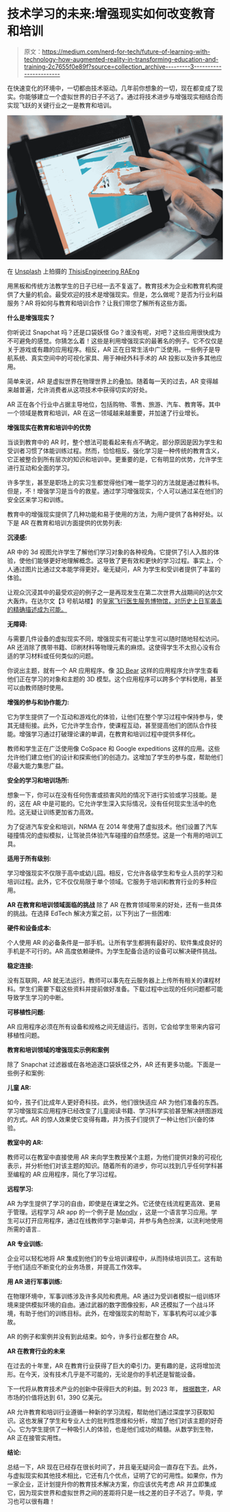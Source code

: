 # 技术学习的未来:增强现实如何改变教育和培训

> 原文：<https://medium.com/nerd-for-tech/future-of-learning-with-technology-how-augmented-reality-in-transforming-education-and-training-2c7655f0e89f?source=collection_archive---------3----------------------->

在快速变化的环境中，一切都由技术驱动。几年前你想象的一切，现在都变成了现实。你能够建立一个虚拟世界的日子不远了。通过将技术进步与增强现实相结合而实现飞跃的关键行业之一是教育和培训。

![](img/4af70ee5d11d944c4fcdbd83377b093f.png)

在 [Unsplash](https://unsplash.com?utm_source=medium&utm_medium=referral) 上拍摄的 [ThisisEngineering RAEng](https://unsplash.com/@thisisengineering?utm_source=medium&utm_medium=referral)

用黑板和传统方法教学生的日子已经一去不复返了。教育技术为企业和教育机构提供了大量的机会。最受欢迎的技术是增强现实。但是，怎么做呢？是否为行业利益服务？AR 将如何与教育和培训合作？让我们带您了解所有这些方面。

**什么是增强现实？**

你听说过 Snapchat 吗？还是口袋妖怪 Go？谁没有呢，对吧？这些应用很快成为不可避免的感觉。你猜怎么着！这些是利用增强现实的最著名的例子。它不仅仅是关于游戏或有趣的应用程序。相反，AR 正在日常生活中广泛使用。一些例子是导航系统、真实空间中的可视化家具、用于神经外科手术的 AR 投影以及许多其他应用。

简单来说，AR 是虚拟世界在物理世界上的叠加。随着每一天的过去，AR 变得越来越普遍，允许消费者从这项技术中获得切实的好处。

AR 正在各个行业中占据主导地位，包括购物、零售、旅游、汽车、教育等。其中一个领域是教育和培训，AR 在这一领域越来越重要，并加速了行业增长。

**增强现实在教育和培训中的优势**

当谈到教育中的 AR 时，整个想法可能看起来有点不确定。部分原因是因为学生和受训者习惯了体能训练过程。然而，恰恰相反。强化学习是一种传统的教育含义，它正被整合到所有层次的知识和培训中。更重要的是，它有明显的优势，允许学生进行互动和全面的学习。

许多学生，甚至是职场上的实习生都觉得他们唯一能学习的方法就是通过教科书。但是，不！增强学习是当今的救星。通过学习增强现实，个人可以通过呆在他们的安全区来学习和训练。

教育中的增强现实提供了几种功能和易于使用的方法，为用户提供了各种好处。以下是 AR 在教育和培训方面提供的优势列表:

**沉浸感:**

AR 中的 3d 视图允许学生了解他们学习对象的各种视角。它提供了引人入胜的体验，使他们能够更好地理解概念。这导致了更有效和更快的学习过程。事实上，个人通过图片比通过文本能学得更好。毫无疑问，AR 为学生和受训者提供了丰富的体验。

让观众沉浸其中的最受欢迎的例子之一是再现发生在第二次世界大战期间的达尔文大轰炸。在达尔文【3 号航站楼】的[皇家飞行医生服务博物馆，对历史上日军袭击的精确描述成为可能。](https://www.rfdsdarwin.com.au/)

**无障碍:**

与需要几件设备的虚拟现实不同，增强现实有可能让学生可以随时随地轻松访问。AR 还消除了携带书籍、印刷材料等物理元素的麻烦。这使得学生不太担心没有合适的学习材料或任何类似的问题。

你说出主题，就有一个 AR 应用程序。像 [3D Bear](https://www.3dbear.io/) 这样的应用程序允许学生查看他们正在学习的对象和主题的 3D 模型。这个应用程序可以跨多个学科使用，甚至可以由教师随时使用。

**增强的参与和协作能力:**

它为学生提供了一个互动和游戏化的体验，让他们在整个学习过程中保持参与，使其无缝衔接。此外，它允许学生合作，使课程互动，甚至提高他们的团队合作技能。增强学习通过打破理论课的单调，在教育和培训过程中提供多样化。

教师和学生正在广泛使用像 CoSpace 和 Google expeditions 这样的应用。这些允许他们建立他们的设计和探索他们的创造力。这增加了学生的参与度，帮助他们尽最大能力集思广益。

**安全的学习和培训场所:**

想象一下，你可以在没有任何伤害或损害风险的情况下进行实验或学习技能。是的，这在 AR 中是可能的。它允许学生深入实际情况，没有任何现实生活中的危险。这无疑让训练更加省力高效。

为了促进汽车安全和培训，NRMA 在 2014 年使用了虚拟技术。他们设置了汽车碰撞情况的虚拟模拟，让驾驶员体验汽车碰撞的自然感觉。这是一个有用的培训工具。

**适用于所有级别:**

学习增强现实不仅限于高中或幼儿园。相反，它允许各级学生和专业人员的学习和培训过程。此外，它不仅仅局限于单个领域。它服务于培训和教育行业的多种应用。

**AR 在教育和培训领域面临的挑战** 除了 AR 在教育领域带来的好处，还有一些具体的挑战。在选择 EdTech 解决方案之前，以下列出了一些困难:

**硬件和设备成本:**

个人使用 AR 的必备条件是一部手机。让所有学生都拥有最好的、软件集成良好的手机是不可行的。AR 高度依赖硬件。为学生配备合适的设备可以解决硬件挑战。

**稳定连接:**

没有互联网，AR 就无法运行。教师可以事先在云服务器上上传所有相关的课程材料。学生们需要下载这些资料并提前做好准备。下载过程中出现的任何问题都可能导致学生学习的中断。

**可移植性问题:**

AR 应用程序必须在所有设备和规格之间无缝运行。否则，它会给学生带来内容可移植性问题。

**教育和培训领域的增强现实示例和案例**

除了 Snapchat 过滤器或在各地追逐口袋妖怪之外，AR 还有更多功能。下面是一些例子和案例:

**儿童 AR:**

如今，孩子们比成年人更好奇科技。此外，他们很快适应 AR 为他们准备的东西。学习增强现实应用程序已经改变了儿童阅读书籍、学习科学实验甚至解决拼图游戏的方式。AR 的惊人效果使它变得有趣，并为孩子们提供了一种让他们兴奋的体验。

**教室中的 AR:**

教师可以在教室中直接使用 AR 来向学生教授某个主题，为他们提供对象的可视化表示，并分析他们对该主题的知识。随着所有的进步，你可以找到几乎任何学科甚至编程的 AR 应用程序，简化了学习过程。

**远程学习:**

AR 为学生提供了学习的自由，即使是在课堂之外。它还使在线流程更高效、更易于管理。远程学习 AR app 的一个例子是 [Mondly](https://www.mondly.com/) ，这是一个语言学习应用。学生可以打开应用程序，通过在线教师学习新单词，并参与角色扮演，以流利地使用所需的语言..

**AR 专业训练:**

企业可以轻松地将 AR 集成到他们的专业培训课程中，从而持续培训员工。这有助于他们适应不断变化的业务场景，并提高工作效率。

**用 AR 进行军事训练:**

在物理环境中，军事训练涉及许多风险和费用。AR 通过为受训者模拟一组训练环境来提供模拟环境的自由。通过武器的数字图像投影，AR 还模拟了一个战斗环境，有助于他们的训练目标。此外，在增强现实的帮助下，军事机构可以减少事故。

AR 的例子和案例并没有到此结束。如今，许多行业都在整合 AR。

**AR 在教育行业的未来**

在过去的十年里，AR 在教育行业获得了巨大的牵引力。更有趣的是，这将增加流形。在今天，没有技术几乎是不可能的，无论是你的手机还是智能设备。

下一代将从教育技术产业的创新中获得巨大的利益。到 2023 年， [](https://easternpeak.com/blog/augmented-reality-in-education-the-hottest-edtech-trend-and-how-to-apply-it-to-your-business/#:~:text=AR%20in%20education%20helps%20students,immersion%20in%20the%20subject%20matter.&text=So%2C%20instead%20of%20reading%20theory,Practical%20learning) [根据数字](https://www.globenewswire.com/news-release/2020/06/04/2043595/0/en/Global-Smart-Education-and-Learning-Market-2020-to-2027-by-Age-Component-Learning-Mode-End-user-Region-and-Segment-Forecasts.html)，AR 市场的价值将达到 61，390 亿美元。

AR 允许教育和培训行业遵循一种新的学习流程，帮助他们通过深度学习获取知识。这也发展了学生和专业人士的批判性思维和分析，增加了他们对该主题的好奇心。它为学生提供了一种吸引人的体验，也是他们成功的精髓。从数学到生物，AR 正在接管实用性。

**结论:**

总结一下，AR 现在已经存在很长时间了，并且毫无疑问会一直存在下去。此外，与虚拟现实和其他技术相比，它还有几个优点，证明了它的可用性。如果你，作为一家企业，正计划提升你的教育技术解决方案，你应该优先考虑 AR 并立即集成它，因为现实世界和虚拟世界之间的差距将只是一线之差的日子不远了。毕竟，学习也可以很有趣！